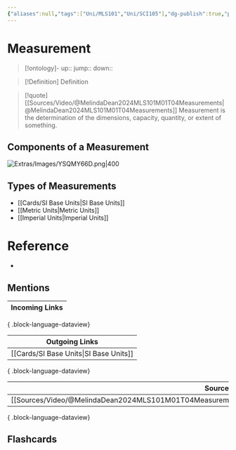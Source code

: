 ```yaml
---
{"aliases":null,"tags":["Uni/MLS101","Uni/SCI105"],"dg-publish":true,"permalink":"/cards/measurement/","dgPassFrontmatter":true}
---
```


# Measurement

> [!ontology]-
> up:: 
> jump:: 
> down:: 

> [!Definition] Definition

> [!quote] [[Sources/Video/@MelindaDean2024MLS101M01T04Measurements\|@MelindaDean2024MLS101M01T04Measurements]]
> Measurement is the determination of the dimensions, capacity, quantity, or extent of something.

## Components of a Measurement

![Extras/Images/YSQMY66D.png|400](/img/user/Extras/Images/YSQMY66D.png)

## Types of Measurements

- [[Cards/SI Base Units\|SI Base Units]]
- [[Metric Units\|Metric Units]]
- [[Imperial Units\|Imperial Units]]

# Reference

- 

## Mentions

| Incoming Links |
| -------------- |

{ .block-language-dataview}

| Outgoing Links                            |
| ----------------------------------------- |
| [[Cards/SI Base Units\|SI Base Units]] |

{ .block-language-dataview}

| Sources                                                                                                 |
| ------------------------------------------------------------------------------------------------------- |
| [[Sources/Video/@MelindaDean2024MLS101M01T04Measurements\|@MelindaDean2024MLS101M01T04Measurements]] |

{ .block-language-dataview}

## Flashcards